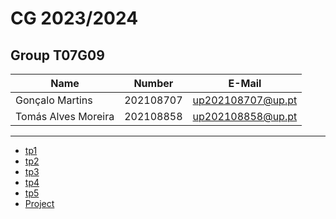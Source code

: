 # CG 2023/2024

## Group T07G09
| Name             | Number    | E-Mail             |
| ---------------- | --------- | ------------------ |
| Gonçalo Martins  | 202108707 | up202108707@up.pt  |
| Tomás Alves Moreira | 202108858 | up202108858@up.pt |

----

  - [tp1](tp1/README.md)
  - [tp2](tp2/README.md)
  - [tp3](tp3/README.md)
  - [tp4](tp4/README.md)
  - [tp5](tp5/README.md)
  - [Project](project/README.md)
